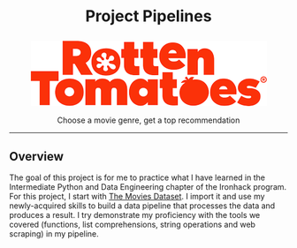 # <p align="center"> Project Pipelines</p>


  <p align="center"> <img  src="https://github.com/Juliopdata/project-pipelines/blob/master/images/tomate.png"></p>


<p align="center">Choose a movie genre, get a top recommendation</p>


---

## Overview

The goal of this project is for me to practice what I have learned in the Intermediate Python and Data Engineering chapter of the Ironhack program. For this project, I start with [The Movies Dataset](https://www.kaggle.com/rounakbanik/the-movies-dataset). I import it and use my newly-acquired skills to build a data pipeline that processes the data and produces a result. I try demonstrate my proficiency with the tools we covered (functions, list comprehensions, string operations and web scraping) in my pipeline.


